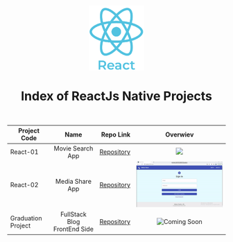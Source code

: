 <p align="center">
  <img src="logo_react.png" height="150" >
</p>

<h1 align="center">
  Index of ReactJs Native Projects
</h1>
<br />

| Project Code        | Name           | Repo Link  | Overwiev  |
| ------------------- |:--------------:| ----------:| :--------: |
| React-01           | Movie Search App | [Repository](https://github.com/raymondaksu/Project-020-Movie-Search-App-React-01)  | <img src="https://github.com/raymondaksu/Project-020-Movie-Search-App-React-01/blob/main/MovieSearchApp.gif" > |
| React-02           | Media Share App | [Repository](https://github.com/raymondaksu/Project-021-Media-Share-App-React-02)  | <img src="https://github.com/raymondaksu/Project-021-Media-Share-App-React-02/blob/main/mediaShare.gif" > |
| Graduation Project | FullStack Blog FrontEnd Side | [Repository](https://github.com/raymondaksu/Graduation_FrontEnd)| <img src="img/restaurantSearchApp.gif" alt="Coming Soon"> |
